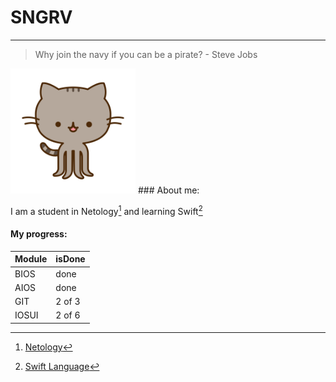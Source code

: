 # SNGRV
---
> Why join the navy if you can be a pirate? - Steve Jobs

<img src="octopusheen.png" alt="drawing" width="200"/>
### About me: 

I am a student in Netology[^1] and learning Swift[^2]

#### My progress:
| Module | isDone |
| --- | --- |
| BIOS| done |
| AIOS | done |
| GIT | 2 of 3 |
| IOSUI | 2 of 6 |


[^1]: [Netology](netology.ru)
[^2]: [Swift Language](https://developer.apple.com/swift/)

